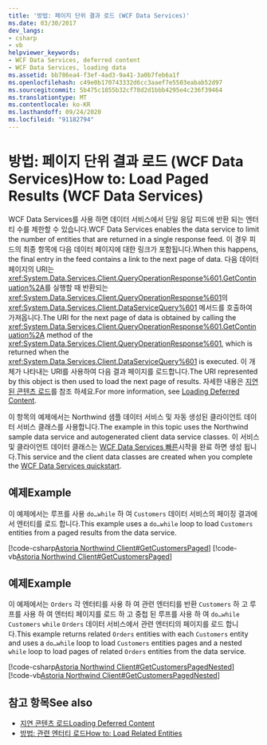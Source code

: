 ```yaml
---
title: '방법: 페이지 단위 결과 로드 (WCF Data Services)'
ms.date: 03/30/2017
dev_langs:
- csharp
- vb
helpviewer_keywords:
- WCF Data Services, deferred content
- WCF Data Services, loading data
ms.assetid: bb786ea4-f3ef-4ad3-9a41-3a0b7feb6a1f
ms.openlocfilehash: c49e0b170743332d6cc3aaef7e5503eabab52d97
ms.sourcegitcommit: 5b475c1855b32cf78d2d1bbb4295e4c236f39464
ms.translationtype: MT
ms.contentlocale: ko-KR
ms.lasthandoff: 09/24/2020
ms.locfileid: "91182794"
---
```

# <a name="how-to-load-paged-results-wcf-data-services"></a><span data-ttu-id="14900-102">방법: 페이지 단위 결과 로드 (WCF Data Services)</span><span class="sxs-lookup"><span data-stu-id="14900-102">How to: Load Paged Results (WCF Data Services)</span></span>

<span data-ttu-id="14900-103">WCF Data Services를 사용 하면 데이터 서비스에서 단일 응답 피드에 반환 되는 엔터티 수를 제한할 수 있습니다.</span><span class="sxs-lookup"><span data-stu-id="14900-103">WCF Data Services enables the data service to limit the number of entities that are returned in a single response feed.</span></span> <span data-ttu-id="14900-104">이 경우 피드의 최종 항목에 다음 데이터 페이지에 대한 링크가 포함됩니다.</span><span class="sxs-lookup"><span data-stu-id="14900-104">When this happens, the final entry in the feed contains a link to the next page of data.</span></span> <span data-ttu-id="14900-105">다음 데이터 페이지의 URI는 <xref:System.Data.Services.Client.QueryOperationResponse%601.GetContinuation%2A>를 실행할 때 반환되는 <xref:System.Data.Services.Client.QueryOperationResponse%601>의 <xref:System.Data.Services.Client.DataServiceQuery%601> 메서드를 호출하여 가져옵니다.</span><span class="sxs-lookup"><span data-stu-id="14900-105">The URI for the next page of data is obtained by calling the <xref:System.Data.Services.Client.QueryOperationResponse%601.GetContinuation%2A> method of the <xref:System.Data.Services.Client.QueryOperationResponse%601>, which is returned when the <xref:System.Data.Services.Client.DataServiceQuery%601> is executed.</span></span> <span data-ttu-id="14900-106">이 개체가 나타내는 URI를 사용하여 다음 결과 페이지를 로드합니다.</span><span class="sxs-lookup"><span data-stu-id="14900-106">The URI represented by this object is then used to load the next page of results.</span></span> <span data-ttu-id="14900-107">자세한 내용은 [지연 된 콘텐츠 로드](loading-deferred-content-wcf-data-services.md)를 참조 하세요.</span><span class="sxs-lookup"><span data-stu-id="14900-107">For more information, see [Loading Deferred Content](loading-deferred-content-wcf-data-services.md).</span></span>  
  
 <span data-ttu-id="14900-108">이 항목의 예제에서는 Northwind 샘플 데이터 서비스 및 자동 생성된 클라이언트 데이터 서비스 클래스를 사용합니다.</span><span class="sxs-lookup"><span data-stu-id="14900-108">The example in this topic uses the Northwind sample data service and autogenerated client data service classes.</span></span> <span data-ttu-id="14900-109">이 서비스 및 클라이언트 데이터 클래스는 [WCF Data Services 빠른](quickstart-wcf-data-services.md)시작을 완료 하면 생성 됩니다.</span><span class="sxs-lookup"><span data-stu-id="14900-109">This service and the client data classes are created when you complete the [WCF Data Services quickstart](quickstart-wcf-data-services.md).</span></span>  
  
## <a name="example"></a><span data-ttu-id="14900-110">예제</span><span class="sxs-lookup"><span data-stu-id="14900-110">Example</span></span>  

 <span data-ttu-id="14900-111">이 예제에서는 루프를 사용 `do…while` 하 여 `Customers` 데이터 서비스의 페이징 결과에서 엔터티를 로드 합니다.</span><span class="sxs-lookup"><span data-stu-id="14900-111">This example uses a `do…while` loop to load `Customers` entities from a paged results from the data service.</span></span>  
  
 [!code-csharp[Astoria Northwind Client#GetCustomersPaged](../../../../samples/snippets/csharp/VS_Snippets_Misc/astoria_northwind_client/cs/source.cs#getcustomerspaged)]
 [!code-vb[Astoria Northwind Client#GetCustomersPaged](../../../../samples/snippets/visualbasic/VS_Snippets_Misc/astoria_northwind_client/vb/source.vb#getcustomerspaged)]  
  
## <a name="example"></a><span data-ttu-id="14900-112">예제</span><span class="sxs-lookup"><span data-stu-id="14900-112">Example</span></span>  

 <span data-ttu-id="14900-113">이 예제에서는 `Orders` 각 엔터티를 사용 하 여 관련 엔터티를 반환 `Customers` 하 고 루프를 사용 하 여 엔터티 페이지를 로드 하 고 중첩 된 루프를 사용 하 여 `do…while` `Customers` `while` `Orders` 데이터 서비스에서 관련 엔터티의 페이지를 로드 합니다.</span><span class="sxs-lookup"><span data-stu-id="14900-113">This example returns related `Orders` entities with each `Customers` entity and uses a `do…while` loop to load `Customers` entities pages and a nested `while` loop to load pages of related `Orders` entities from the data service.</span></span>  
  
 [!code-csharp[Astoria Northwind Client#GetCustomersPagedNested](../../../../samples/snippets/csharp/VS_Snippets_Misc/astoria_northwind_client/cs/source.cs#getcustomerspagednested)]
 [!code-vb[Astoria Northwind Client#GetCustomersPagedNested](../../../../samples/snippets/visualbasic/VS_Snippets_Misc/astoria_northwind_client/vb/source.vb#getcustomerspagednested)]  
  
## <a name="see-also"></a><span data-ttu-id="14900-114">참고 항목</span><span class="sxs-lookup"><span data-stu-id="14900-114">See also</span></span>

- [<span data-ttu-id="14900-115">지연 콘텐츠 로드</span><span class="sxs-lookup"><span data-stu-id="14900-115">Loading Deferred Content</span></span>](loading-deferred-content-wcf-data-services.md)
- [<span data-ttu-id="14900-116">방법: 관련 엔터티 로드</span><span class="sxs-lookup"><span data-stu-id="14900-116">How to: Load Related Entities</span></span>](how-to-load-related-entities-wcf-data-services.md)
